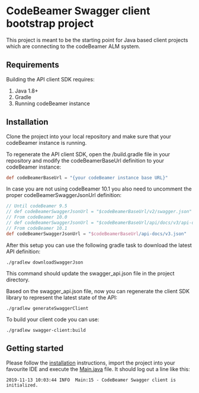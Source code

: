 # CodeBeamer Swagger client bootstrap project

This project is meant to be the starting point for Java based client projects which are connecting to the codeBeamer ALM system.

## Requirements

Building the API client SDK requires:
1. Java 1.8+
2. Gradle
3. Running codeBeamer instance

## Installation

Clone the project into your local repository and make sure that your codeBeamer instance is running.

To regenerate the API client SDK, open the /build.gradle file in your repository and modify the codeBeamerBaseUrl definition to your codeBeamer instance:

```groovy
def codeBeamerBaseUrl = "{your codeBeamer instance base URL}"
```

In case you are not using codeBeamer 10.1 you also need to uncomment the proper codeBeamerSwaggerJsonUrl definition:

```groovy
// Until codeBeamer 9.5
// def codeBeamerSwaggerJsonUrl = "$codeBeamerBaseUrl/v2/swagger.json"
// From codeBeamer 10.0
// def codeBeamerSwaggerJsonUrl = "$codeBeamerBaseUrl/api/docs/v3/api-docs"
// From codeBeamer 10.1
def codeBeamerSwaggerJsonUrl = "$codeBeamerBaseUrl/api-docs/v3.json"
``` 

After this setup you can use the following gradle task to download the latest API definition:

```shell script
./gradlew downloadSwaggerJson
```

This command should update the swagger_api.json file in the project directory.

Based on the swagger_api.json file, now you can regenerate the client SDK library to represent the latest state of the API:

```shell script
./gradlew generateSwaggerClient
```

To build your client code you can use:

```shell script
./gradlew swagger-client:build
```

## Getting started

Please follow the [installation](#installation) instructions, import the project into your favourite IDE and execute the [Main.java](swagger-client/src/main/java/com/example/swagger/client/Main.java) file. 
It should log out a line like this:

```shell
2019-11-13 10:03:44 INFO  Main:15 - CodeBeamer Swagger client is initialized.
```
